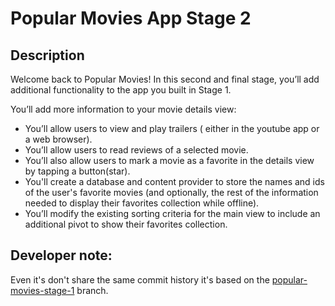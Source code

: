 # Popular Movies App Stage 2

## Description

Welcome back to Popular Movies! In this second and final stage, you’ll add additional functionality to the app you built in Stage 1.

You’ll add more information to your movie details view:

* You’ll allow users to view and play trailers ( either in the youtube app or a web browser).
* You’ll allow users to read reviews of a selected movie.
* You’ll also allow users to mark a movie as a favorite in the details view by tapping a button(star).
* You'll create a database and content provider to store the names and ids of the user's favorite movies (and optionally, the rest of the information needed to display their favorites collection while offline).
* You’ll modify the existing sorting criteria for the main view to include an additional pivot to show their favorites collection.

## Developer note:
Even it's don't share the same commit history it's based on the [popular-movies-stage-1](https://github.com/StefMa/UdacityAndroidNanodegree/tree/popular-movies-stage-1) branch.
